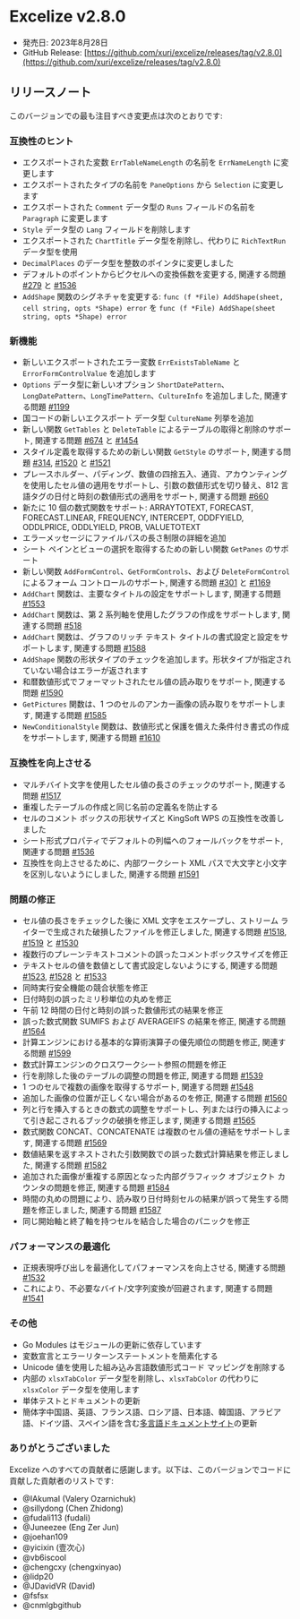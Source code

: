 # Excelize v2.8.0

* 発売日: 2023年8月28日
* GitHub Release: [https://github.com/xuri/excelize/releases/tag/v2.8.0](https://github.com/xuri/excelize/releases/tag/v2.8.0)

## リリースノート

このバージョンでの最も注目すべき変更点は次のとおりです:

### 互換性のヒント

* エクスポートされた変数 `ErrTableNameLength` の名前を `ErrNameLength` に変更します
* エクスポートされたタイプの名前を `PaneOptions` から `Selection` に変更します
* エクスポートされた `Comment` データ型の `Runs` フィールドの名前を `Paragraph` に変更します
* `Style` データ型の `Lang` フィールドを削除します
* エクスポートされた `ChartTitle` データ型を削除し、代わりに `RichTextRun` データ型を使用
* `DecimalPlaces` のデータ型を整数のポインタに変更しました
* デフォルトのポイントからピクセルへの変換係数を変更する, 関連する問題 [#279](https://github.com/xuri/excelize/issues/279) と [#1536](https://github.com/xuri/excelize/issues/1536)
* `AddShape` 関数のシグネチャを変更する: `func (f *File) AddShape(sheet, cell string, opts *Shape) error` を `func (f *File) AddShape(sheet string, opts *Shape) error`

### 新機能

* 新しいエクスポートされたエラー変数 `ErrExistsTableName` と `ErrorFormControlValue` を追加します
* `Options` データ型に新しいオプション `ShortDatePattern`、`LongDatePattern`、`LongTimePattern`、`CultureInfo` を追加しました, 関連する問題 [#1199](https://github.com/xuri/excelize/issues/1199)
* 国コードの新しいエクスポート データ型 `CultureName` 列挙を追加
* 新しい関数 `GetTables` と `DeleteTable` によるテーブルの取得と削除のサポート, 関連する問題 [#674](https://github.com/xuri/excelize/issues/674) と [#1454](https://github.com/xuri/excelize/issues/1454)
* スタイル定義を取得するための新しい関数 `GetStyle` のサポート, 関連する問題 [#314](https://github.com/xuri/excelize/issues/314), [#1520](https://github.com/xuri/excelize/issues/1520) と [#1521](https://github.com/xuri/excelize/issues/1521)
* プレースホルダー、パディング、数値の四捨五入、通貨、アカウンティングを使用したセル値の適用をサポートし、引数の数値形式を切り替え、812 言語タグの日付と時刻の数値形式の適用をサポート, 関連する問題 [#660](https://github.com/xuri/excelize/issues/660)
* 新たに 10 個の数式関数をサポート: ARRAYTOTEXT, FORECAST, FORECAST.LINEAR, FREQUENCY, INTERCEPT, ODDFYIELD, ODDLPRICE, ODDLYIELD, PROB, VALUETOTEXT
* エラーメッセージにファイルパスの長さ制限の詳細を追加
* シート ペインとビューの選択を取得するための新しい関数 `GetPanes` のサポート
* 新しい関数 `AddFormControl`、`GetFormControls`、および `DeleteFormControl` によるフォーム コントロールのサポート, 関連する問題 [#301](https://github.com/xuri/excelize/issues/301) と [#1169](https://github.com/xuri/excelize/issues/1169)
* `AddChart` 関数は、主要なタイトルの設定をサポートします, 関連する問題 [#1553](https://github.com/xuri/excelize/issues/1553)
* `AddChart` 関数は、第 2 系列軸を使用したグラフの作成をサポートします, 関連する問題 [#518](https://github.com/xuri/excelize/issues/518)
* `AddChart` 関数は、グラフのリッチ テキスト タイトルの書式設定と設定をサポートします, 関連する問題 [#1588](https://github.com/xuri/excelize/issues/1588)
* `AddShape` 関数の形状タイプのチェックを追加します。形状タイプが指定されていない場合はエラーが返されます
* 和暦数値形式でフォーマットされたセル値の読み取りをサポート, 関連する問題 [#1590](https://github.com/xuri/excelize/issues/1590)
* `GetPictures` 関数は、1 つのセルのアンカー画像の読み取りをサポートします, 関連する問題 [#1585](https://github.com/xuri/excelize/issues/1585)
* `NewConditionalStyle` 関数は、数値形式と保護を備えた条件付き書式の作成をサポートします, 関連する問題 [#1610](https://github.com/xuri/excelize/issues/1610)

### 互換性を向上させる

* マルチバイト文字を使用したセル値の長さのチェックのサポート, 関連する問題 [#1517](https://github.com/xuri/excelize/issues/1517)
* 重複したテーブルの作成と同じ名前の定義名を防止する
* セルのコメント ボックスの形状サイズと KingSoft WPS の互換性を改善しました
* シート形式プロパティでデフォルトの列幅へのフォールバックをサポート, 関連する問題 [#1536](https://github.com/xuri/excelize/issues/1536)
* 互換性を向上させるために、内部ワークシート XML パスで大文字と小文字を区別しないようにしました, 関連する問題 [#1591](https://github.com/xuri/excelize/issues/1591)

### 問題の修正

* セル値の長さをチェックした後に XML 文字をエスケープし、ストリーム ライターで生成された破損したファイルを修正しました, 関連する問題 [#1518](https://github.com/xuri/excelize/issues/1518), [#1519](https://github.com/xuri/excelize/issues/1519) と [#1530](https://github.com/xuri/excelize/issues/1530)
* 複数行のプレーンテキストコメントの誤ったコメントボックスサイズを修正
* テキストセルの値を数値として書式設定しないようにする, 関連する問題 [#1523](https://github.com/xuri/excelize/issues/1523), [#1528](https://github.com/xuri/excelize/issues/1528) と [#1533](https://github.com/xuri/excelize/issues/1533)
* 同時実行安全機能の競合状態を修正
* 日付時刻の誤ったミリ秒単位の丸めを修正
* 午前 12 時間の日付と時刻の誤った数値形式の結果を修正
* 誤った数式関数 SUMIFS および AVERAGEIFS の結果を修正, 関連する問題 [#1564](https://github.com/xuri/excelize/issues/1564)
* 計算エンジンにおける基本的な算術演算子の優先順位の問題を修正, 関連する問題 [#1599](https://github.com/xuri/excelize/issues/1599)
* 数式計算エンジンのクロスワークシート参照の問題を修正
* 行を削除した後のテーブルの調整の問題を修正, 関連する問題 [#1539](https://github.com/xuri/excelize/issues/1539)
* 1 つのセルで複数の画像を取得するサポート, 関連する問題 [#1548](https://github.com/xuri/excelize/issues/1548)
* 追加した画像の位置が正しくない場合があるのを修正, 関連する問題 [#1560](https://github.com/xuri/excelize/issues/1560)
* 列と行を挿入するときの数式の調整をサポートし、列または行の挿入によって引き起こされるブックの破損を修正します, 関連する問題 [#1565](https://github.com/xuri/excelize/issues/1565)
* 数式関数 CONCAT、CONCATENATE は複数のセル値の連結をサポートします, 関連する問題 [#1569](https://github.com/xuri/excelize/issues/1569)
* 数値結果を返すネストされた引数関数での誤った数式計算結果を修正しました, 関連する問題 [#1582](https://github.com/xuri/excelize/issues/1582)
* 追加された画像が重複する原因となった内部グラフィック オブジェクト カウンタの問題を修正, 関連する問題 [#1584](https://github.com/xuri/excelize/issues/1584)
* 時間の丸めの問題により、読み取り日付時刻セルの結果が誤って発生する問題を修正しました, 関連する問題 [#1587](https://github.com/xuri/excelize/issues/1587)
* 同じ開始軸と終了軸を持つセルを結合した場合のパニックを修正

### パフォーマンスの最適化

* 正規表現呼び出しを最適化してパフォーマンスを向上させる, 関連する問題 [#1532](https://github.com/xuri/excelize/issues/1532)
* これにより、不必要なバイト/文字列変換が回避されます, 関連する問題 [#1541](https://github.com/xuri/excelize/issues/1541)

### その他

* Go Modules はモジュールの更新に依存しています
* 変数宣言とエラーリターンステートメントを簡素化する
* Unicode 値を使用した組み込み言語数値形式コード マッピングを削除する
* 内部の `xlsxTabColor` データ型を削除し、`xlsxTabColor` の代わりに `xlsxColor` データ型を使用します
* 単体テストとドキュメントの更新
* 簡体字中国語、英語、フランス語、ロシア語、日本語、韓国語、アラビア語、ドイツ語、スペイン語を含む[多言語ドキュメントサイト](https://xuri.me/excelize)の更新

### ありがとうございました

Excelize へのすべての貢献者に感謝します。以下は、このバージョンでコードに貢献した貢献者のリストです:

* @IAkumaI (Valery Ozarnichuk)
* @sillydong (Chen Zhidong)
* @fudali113 (fudali)
* @Juneezee (Eng Zer Jun)
* @joehan109
* @yicixin (壹次心)
* @vb6iscool
* @chengcxy (chengxinyao)
* @lidp20
* @JDavidVR (David)
* @fsfsx
* @cnmlgbgithub
